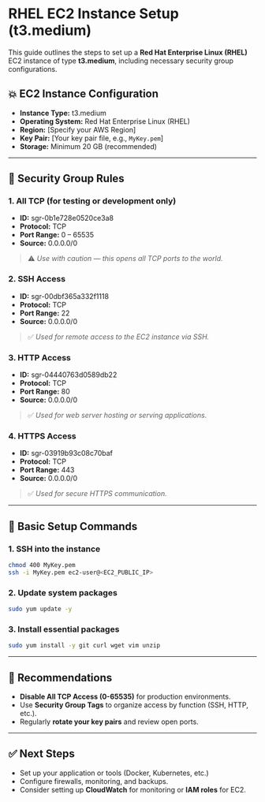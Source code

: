 # RHEL EC2 Instance Setup (t3.medium)

This guide outlines the steps to set up a **Red Hat Enterprise Linux (RHEL)** EC2 instance of type **t3.medium**, including necessary security group configurations.

## 💥 EC2 Instance Configuration

* **Instance Type:** t3.medium
* **Operating System:** Red Hat Enterprise Linux (RHEL)
* **Region:** \[Specify your AWS Region]
* **Key Pair:** \[Your key pair file, e.g., `MyKey.pem`]
* **Storage:** Minimum 20 GB (recommended)

---

## 🔐 Security Group Rules

### 1. All TCP (for testing or development only)

* **ID:** sgr-0b1e728e0520ce3a8
* **Protocol:** TCP
* **Port Range:** 0 – 65535
* **Source:** 0.0.0.0/0

> ⚠️ *Use with caution — this opens all TCP ports to the world.*

### 2. SSH Access

* **ID:** sgr-00dbf365a332f1118
* **Protocol:** TCP
* **Port Range:** 22
* **Source:** 0.0.0.0/0

> ✅ *Used for remote access to the EC2 instance via SSH.*

### 3. HTTP Access

* **ID:** sgr-04440763d0589db22
* **Protocol:** TCP
* **Port Range:** 80
* **Source:** 0.0.0.0/0

> ✅ *Used for web server hosting or serving applications.*

### 4. HTTPS Access

* **ID:** sgr-03919b93c08c70baf
* **Protocol:** TCP
* **Port Range:** 443
* **Source:** 0.0.0.0/0

> ✅ *Used for secure HTTPS communication.*

---

## 🔧 Basic Setup Commands

### 1. SSH into the instance

```bash
chmod 400 MyKey.pem
ssh -i MyKey.pem ec2-user@<EC2_PUBLIC_IP>
```

### 2. Update system packages

```bash
sudo yum update -y
```

### 3. Install essential packages

```bash
sudo yum install -y git curl wget vim unzip
```

---

## 📌 Recommendations

* **Disable All TCP Access (0-65535)** for production environments.
* Use **Security Group Tags** to organize access by function (SSH, HTTP, etc.).
* Regularly **rotate your key pairs** and review open ports.

---

## ✅ Next Steps

* Set up your application or tools (Docker, Kubernetes, etc.)
* Configure firewalls, monitoring, and backups.
* Consider setting up **CloudWatch** for monitoring or **IAM roles** for EC2.
